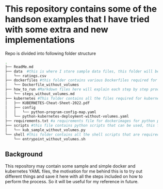 # This repository contains some of the handson examples that I have tried with some extra and new implementations
Repo is divided into following folder structure
```bash
.
├── ReadMe.md
├── data  #this is where I store sample data files, this folder will be used as a volume
│   └── ratings.csv
├── dockerfiles #this folder contains various Dockerfiles required for my hands-on practice. All images are simple images
│   └── Dockerfile_without_volumes
├── how_to_run #Markdown files here will explain each step by step proc for running the pods or deployments (including docker)
│   └── steps_without_volumes.md
├── kubernetes #This folder contains all the files required for kubernetes
│   ├── KUBERNETES-Cheat-Sheet-2022.pdf
│   ├── config
│   │   └── python-program-config-map.yaml
│   └── python-kubernetes-deployment-without-volumes.yaml
├── requirements.txt #a requirements file for dockerimages for python packages
├── scripts #this file contains python scripts that can be used, this folder will also be used as a volume to fetch code
│   └── kub_sample_without_volumes.py
└── shell #this folder contains all the shell scripts that are required for my practice
    └── entrypoint_without_volumes.sh
```


## Background
This repository may contain some sample and simple docker and kubernetes YAML files, the motivation for me behind this is to try out different things and save it here with all the steps included on how to perform the process. So it will be useful for my reference in future.

